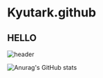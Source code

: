 # Kyutark.github

## HELLO
![header](https://capsule-render.vercel.app/api?type=${waving}&color=auto&height=${200}&section=header&text=${HELLO}&fontSize=${50}&animation=${twinkling})




![Anurag's GitHub stats](https://github-readme-stats.vercel.app/api?username=Kyutark&show_icons=true)
